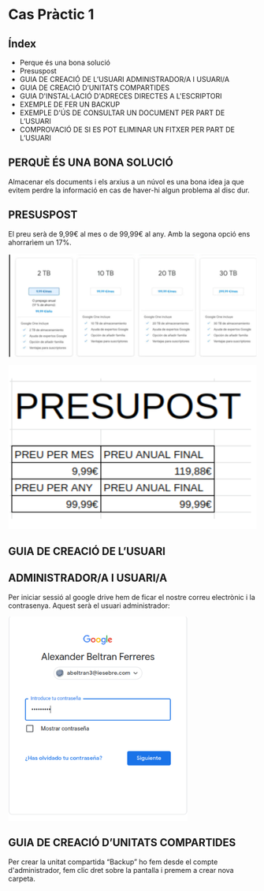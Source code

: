 # Cas Pràctic 1

## Índex

- Perque és una bona solució
- Presuspost
- GUIA DE CREACIÓ DE L’USUARI ADMINISTRADOR/A I USUARI/A
- GUIA DE CREACIÓ D’UNITATS COMPARTIDES
- GUIA D'INSTAL·LACIÓ D'ADRECES DIRECTES A L'ESCRIPTORI
- EXEMPLE DE FER UN BACKUP
- EXEMPLE D'ÚS DE CONSULTAR UN DOCUMENT PER PART DE L’USUARI
- COMPROVACIÓ DE SI ES POT ELIMINAR UN FITXER PER PART DE L’USUARI

## PERQUÈ ÉS UNA BONA SOLUCIÓ

Almacenar els documents i els arxius a un núvol es una bona idea ja que evitem perdre la
informació en cas de haver-hi algun problema al disc dur.

## PRESUSPOST

El preu serà de 9,99€ al mes o de 99,99€ al any.
Amb la segona opció ens ahorrarìem un 17%.

![](PlanDrive.png)

![](Presupost.png)

## GUIA DE CREACIÓ DE L’USUARI
## ADMINISTRADOR/A I USUARI/A

Per iniciar sessió al google drive hem de ficar el nostre correu electrònic i la contrasenya.
Aquest serà el usuari administrador:

![](AccedirGoogle.png)

## GUIA DE CREACIÓ D’UNITATS COMPARTIDES

Per crear la unitat compartida “Backup” ho fem desde el compte d'administrador, fem clic
dret sobre la pantalla i premem a crear nova carpeta.



